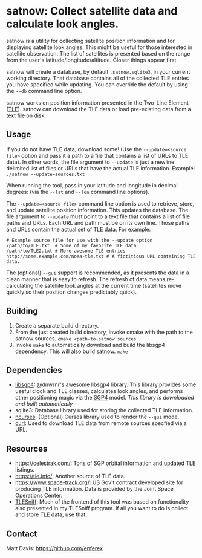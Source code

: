 satnow: Collect satellite data and calculate look angles.
==========================================================

satnow is a utility for collecting satellite position information and for
displaying satellite look angles.  This might be useful for those interested in
satellite observation.  The list of satellites is presented based on the
range from the user's latitude/longitude/altitude.  Closer things appear first.

satnow will create a database, by default `.satnow.sqlite3`, in your current
working directory. That database contains all of the collected TLE entries you
have specified while updating. You can override the default by using the `--db`
command line option.

satnow works on position information presented in the Two-Line Element
([TLE](https://en.wikipedia.org/wiki/Two-line_element_set)). satnow can
download the TLE data or load pre-existing data from a text file on disk.

Usage
-----
If you do not have TLE data, download some! (Use the `--update=<source file>`
option and pass it a path to a file that contains a list of URLs to TLE data).
In other words, the file argument to `--update` is just a newline delimited
list of files or URLs that have the actual TLE information.
Example: `./satnow --update=sources.txt`

When running the tool, pass in your latitude and longitude in decimal degrees:
(via the `--lat` and `--lon` command line options).

The `--update=<source file>` command line option is used to retrieve, store, and
update satellite position information.  This updates the database. The file
argument to `--update` must point to a text file that contains a list of file
paths and URLs. Each URL and path must be on its own line. Those paths and URLs
contain
the actual set of TLE data.  For example:
```
# Example source file for use with the --update option
/path/to/TLE.txt  # Some of my favorite TLE data
/path/to/TLE2.txt # More awesome TLE entries
http://some.example.com/noaa-tle.txt # A fictitious URL containing TLE data.
```
The (optional) `--gui` support is recommended, as it presents the data in a
clean manner that is easy to refresh.  The refresh of data means re-calculating
the satellite look angles at the current time (satellites move quickly so their
position changes predictably quick).

Building
--------
1. Create a separate build directory.
1. From the just created build directory, invoke cmake with the path to the
 satnow sources. `cmake <path-to-satnow sources`
1. Invoke `make` to automatically download and build the libsgp4 dependency.
This will also build satnow.  `make`

Dependencies
------------
* [libsgp4](https://github.com/dnwrnr/sgp4): @dnwrnr's awesome libsgp4 library.
This library provides some useful clock and TLE classes,  calculates look
angles, and performs other positioning magic via the
[SGP4](https://en.wikipedia.org/wiki/Simplified_perturbations_models) model.
*This library is downloaded and built automatically*
* sqlite3: Database library used for storing the collected TLE information.
* [ncurses](https://www.gnu.org/software/ncurses/): (Optional) Curses library
used to render the `--gui` mode.
* [curl](https://curl.haxx.se/libcurl/): Used to download TLE data from remote
sources specfied via a URL.

Resources
---------
* https://celestrak.com/: Tons of SGP orbital information and updated TLE
listings.
* https://tle.info/: Another source of TLE data.
* https://www.space-track.org/:
US Gov't contract developed site for producing TLE information.  Data is
provided by the Joint Space Operations Center.
* [TLESniff](https://github.com/enferex/TLESniff):  Much of the frontend of this
tool was based on functionality also presented in my TLESniff program.  If all
you want to do is collect and store TLE data, use that.

Contact
-------
Matt Davis: https://github.com/enferex
